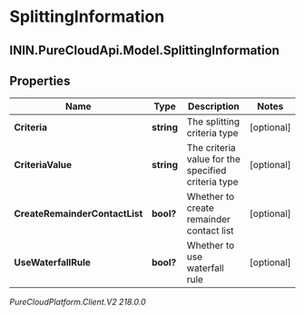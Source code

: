 # SplittingInformation

## ININ.PureCloudApi.Model.SplittingInformation

## Properties

|Name | Type | Description | Notes|
|------------ | ------------- | ------------- | -------------|
| **Criteria** | **string** | The splitting criteria type | [optional] |
| **CriteriaValue** | **string** | The criteria value for the specified criteria type | [optional] |
| **CreateRemainderContactList** | **bool?** | Whether to create remainder contact list | [optional] |
| **UseWaterfallRule** | **bool?** | Whether to use waterfall rule | [optional] |



_PureCloudPlatform.Client.V2 218.0.0_
